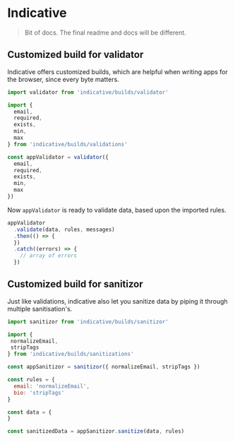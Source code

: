 # Indicative

> Bit of docs. The final readme and docs will be different.

## Customized build for validator
Indicative offers customized builds, which are helpful when writing apps for the browser, since every byte matters.

```js
import validator from 'indicative/builds/validator'

import {
  email,
  required,
  exists,
  min,
  max
} from 'indicative/builds/validations'

const appValidator = validator({
  email,
  required,
  exists,
  min,
  max
})
```

Now `appValidator` is ready to validate data, based upon the imported rules.

```js
appValidator
  .validate(data, rules, messages)
  .then(() => {
  })
  .catch((errors) => {
    // array of errors
  })
```

## Customized build for sanitizor

Just like validations, indicative also let you sanitize data by piping it through multiple sanitisation's.

```js
import sanitizor from 'indicative/builds/sanitizor'

import {
 normalizeEmail,
 stripTags
} from 'indicative/builds/sanitizations'

const appSanitizor = sanitizor({ normalizeEmail, stripTags })

const rules = {
  email: 'normalizeEmail',
  bio: 'stripTags'
}

const data = {
}

const sanitizedData = appSanitizor.sanitize(data, rules)
```

